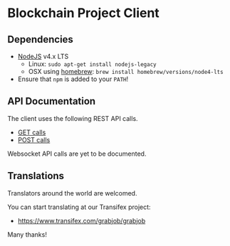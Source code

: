 # Blockchain Project Client


Dependencies
-----------

- [NodeJS](https://nodejs.org/en/) v4.x LTS
  - Linux: `sudo apt-get install nodejs-legacy`
  - OSX using [homebrew](http://brew.sh/): `brew install homebrew/versions/node4-lts`
- Ensure that `npm` is added to your `PATH`!


API Documentation
-----------
The client uses the following REST API calls.
- [GET calls](https://gist.github.com/drwasho/742505589f62f6aa98b4)
- [POST calls](https://gist.github.com/drwasho/bd4b28a5a07c5a952e2f)

Websocket API calls are yet to be documented.

Translations
-----------
Translators around the world are welcomed.

You can start translating at our Transifex project:

- https://www.transifex.com/grabjob/grabjob

Many thanks!
